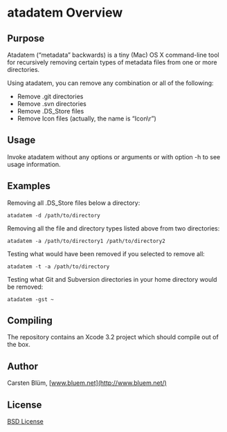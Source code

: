 atadatem Overview
=================

Purpose
-------

Atadatem (“metadata” backwards) is a tiny (Mac) OS X command-line tool for recursively removing certain types of metadata files from one or more directories.

Using atadatem, you can remove any combination or all of the following:
* Remove .git directories
* Remove .svn directories
* Remove .DS_Store files
* Remove Icon files (actually, the name is “Icon\r”)

Usage
-----

Invoke atadatem without any options or arguments or with option -h to see usage information.

Examples
--------

Removing all .DS_Store files below a directory:

	atadatem -d /path/to/directory

Removing all the file and directory types listed above from two directories:

	atadatem -a /path/to/directory1 /path/to/directory2

Testing what would have been removed if you selected to remove all:

	atadatem -t -a /path/to/directory

Testing what Git and Subversion directories in your home directory would be removed:

    atadatem -gst ~

Compiling
---------
The repository contains an Xcode 3.2 project which should compile out of the box.

Author
-----
Carsten Blüm, [www.bluem.net](http://www.bluem.net/)

License
----------
[BSD License](http://www.opensource.org/licenses/bsd-license.php)
